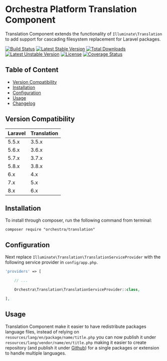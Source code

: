 Orchestra Platform Translation Component
==============

Translation Component extends the functionality of `Illuminate\Translation` to add support for cascading filesystem replacement for Laravel packages.

[![Build Status](https://travis-ci.org/orchestral/translation.svg?branch=master)](https://travis-ci.org/orchestral/translation)
[![Latest Stable Version](https://poser.pugx.org/orchestra/translation/version)](https://packagist.org/packages/orchestra/translation)
[![Total Downloads](https://poser.pugx.org/orchestra/translation/downloads)](https://packagist.org/packages/orchestra/translation)
[![Latest Unstable Version](https://poser.pugx.org/orchestra/translation/v/unstable)](//packagist.org/packages/orchestra/translation)
[![License](https://poser.pugx.org/orchestra/translation/license)](https://packagist.org/packages/orchestra/translation)
[![Coverage Status](https://coveralls.io/repos/github/orchestral/translation/badge.svg?branch=master)](https://coveralls.io/github/orchestral/translation?branch=master)

## Table of Content

* [Version Compatibility](#version-compatibility)
* [Installation](#installation)
* [Configuration](#configuration)
* [Usage](#usage)
* [Changelog](https://github.com/orchestral/translation/releases)

## Version Compatibility

Laravel    | Translation
:----------|:----------
 5.5.x     | 3.5.x
 5.6.x     | 3.6.x
 5.7.x     | 3.7.x
 5.8.x     | 3.8.x
 6.x       | 4.x
 7.x       | 5.x
 8.x       | 6.x

## Installation

To install through composer, run the following command from terminal:

    composer require "orchestra/translation"

## Configuration

Next replace `Illuminate\Translation\TranslationServiceProvider` with the following service provider in `config/app.php`.

```php
'providers' => [

    // ...

    Orchestra\Translation\TranslationServiceProvider::class,

],
```

## Usage

Translation Component make it easier to have redistribute packages language files, instead of relying on `resources/lang/en/package/name/title.php` you can now publish it under `resources/lang/vendor/name/en/title.php` making it easier to create repository (and publish it under [Github](https://github.com)) for a single packages or extension to handle multiple languages.
